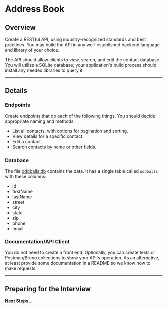 # Address Book

## Overview

Create a RESTful API, using industry-recognized standards and best practices. You may build the API in any well-established backend language and library of your choice.

The API should allow clients to view, search, and edit the contact database. You will utilize a SQLite database; your application's build process should install any needed libraries to query it.

---

## Details

### Endpoints

Create endpoints that do each of the following things. You should decide appropriate naming and methods.

- List all contacts, with options for pagination and sorting.
- View details for a specific contact.
- Edit a contact.
- Search contacts by name or other fields.

### Database

The file [oddballs.db](oddballs.db) contains the data. It has a single table called `oddballs` with these columns:

- id
- firstName
- lastName
- street
- city
- state
- zip
- phone
- email

### Documentation/API Client

You do not need to create a front end. Optionally, you can create tests or Postman/Bruno collections to show your API's operation. As an alternative, at least provide some documentation in a README so we know how to make requests.

---

## Preparing for the Interview

**[Next Steps...](../../next-steps.md)**
